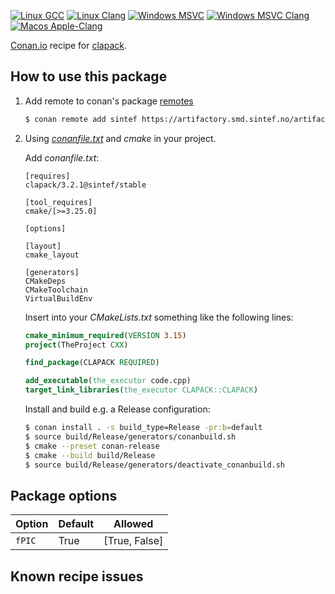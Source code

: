 [![Linux GCC](https://github.com/sintef-ocean/conan-clapack/workflows/Linux%20GCC/badge.svg)](https://github.com/sintef-ocean/conan-clapack/actions?query=workflow%3A"Linux+GCC")
[![Linux Clang](https://github.com/sintef-ocean/conan-clapack/workflows/Linux%20Clang/badge.svg)](https://github.com/sintef-ocean/conan-clapack/actions?query=workflow%3A"Linx+Clang")
[![Windows MSVC](https://github.com/sintef-ocean/conan-clapack/workflows/Windows%20MSVC/badge.svg)](https://github.com/sintef-ocean/conan-clapack/actions?query=workflow%3A"Windows+MSVC")
[![Windows MSVC Clang](https://github.com/sintef-ocean/conan-clapack/workflows/Windows%20MSVC%20Clang/badge.svg)](https://github.com/sintef-ocean/conan-clapack/actions?query=workflow%3A"Windows+MSVC+Clang")
[![Macos Apple-Clang](https://github.com/sintef-ocean/conan-clapack/workflows/Macos%20Apple-Clang/badge.svg)](https://github.com/sintef-ocean/conan-clapack/actions?query=workflow%3A"Macos+Apple-Clang")

[Conan.io](https://conan.io) recipe for [clapack](http://www.netlib.org/clapack).

## How to use this package

1. Add remote to conan's package [remotes](https://docs.conan.io/2/reference/commands/remote.html)

   ```bash
   $ conan remote add sintef https://artifactory.smd.sintef.no/artifactory/api/conan/conan-local
   ```

2. Using [*conanfile.txt*](https://docs.conan.io/2/reference/conanfile_txt.html) and *cmake* in your project.

   Add *conanfile.txt*:
   ```
   [requires]
   clapack/3.2.1@sintef/stable

   [tool_requires]
   cmake/[>=3.25.0]

   [options]

   [layout]
   cmake_layout

   [generators]
   CMakeDeps
   CMakeToolchain
   VirtualBuildEnv
   ```
   Insert into your *CMakeLists.txt* something like the following lines:
   ```cmake
   cmake_minimum_required(VERSION 3.15)
   project(TheProject CXX)

   find_package(CLAPACK REQUIRED)

   add_executable(the_executor code.cpp)
   target_link_libraries(the_executor CLAPACK::CLAPACK)
   ```
   Install and build e.g. a Release configuration:
   ```bash
   $ conan install . -s build_type=Release -pr:b=default
   $ source build/Release/generators/conanbuild.sh
   $ cmake --preset conan-release
   $ cmake --build build/Release
   $ source build/Release/generators/deactivate_conanbuild.sh
   ```

## Package options

Option | Default | Allowed
---|---|---
`fPIC`        | True  |     [True, False]

## Known recipe issues
